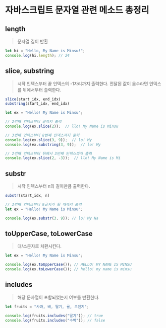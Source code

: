 # 자바스크립트 문자열 관련 메소드 총정리 
 
## length
> 문자열 길이 반환
```js
let hi = "Hello, My Name is Minsu!";
console.log(hi.length); // 24
```

## slice, substring
> 시작 인덱스부터 끝 인덱스의 -1자리까지 출력한다. 전달된 값이 음수라면 인덱스를 뒤에서부터 출력한다.
```js
slice(start_idx, end_idx)
substring(start_idx, end_idx)
```

```js
let ex = "Hello! My Name is Minsu";

// 2번째 인덱스부터 끝까지 출력
console.log(ex.slice(2));  // llo! My Name is Minsu

// 3번째 인덱스부터 8번째 인덱스까지 출력
console.log(ex.slice(3, 9));  // lo! My  
console.log(ex.substring(3, 9));  // lo! My

// 2번째 인덱스부터 뒤에서 3번째 인덱스까지 출력
console.log(ex.slice(2, -3));  // llo! My Name is Mi
```

## substr
> 시작 인덱스부터 n의 길이만큼 출력한다.

```js
substr(start_idx, n)
```

```js
// 3번째 인덱스부터 9글자가 될 때까지 출력
let ex = "Hello! My Name is Minsu";

console.log(ex.substr(3, 9)); // lo! My Na
```

## toUpperCase, toLowerCase
> 대/소문자로 치환시킨다.

```js
let ex = "Hello! My Name is Minsu";

console.log(ex.toUpperCase()); // HELLO! MY NAME IS MINSU
console.log(ex.toLowerCase()); // hello! my name is minsu
```

## includes
> 해당 문자열이 포함되었는지 여부를 반환한다.

```js
let fruits = "사과, 배, 딸기, 귤, 오렌지";

console.log(fruits.includes("딸기")); // true
console.log(fruits.includes("수박")); // false
```

